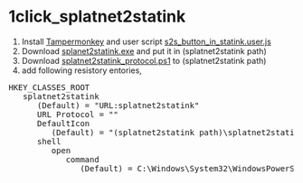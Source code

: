 # 1click_splatnet2statink

1. Install <a href="https://www.tampermonkey.net/">Tampermonkey</a> and user script <a href="https://github.com/koichim/1click_splatnet2statink/raw/master/s2s_button_in_statink.user.js">s2s_button_in_statink.user.js</a>
2. Download <a href="https://github.com/frozenpandaman/splatnet2statink/releases">splanet2statink.exe</a> and put it in (splatnet2statink path)
3. Download <a href="https://github.com/koichim/1click_splatnet2statink/blob/master/splatnet2statink_protocol.ps1">splatnet2statink_protocol.ps1</a> to (splatnet2statink path)
4. add following resistory entories,
<pre>
HKEY_CLASSES_ROOT
   splatnet2statink
      (Default) = "URL:splatnet2statink"
      URL Protocol = ""
      DefaultIcon
         (Default) = "(splatnet2statink path)\splatnet2statink.exe,1"
      shell
         open
            command
               (Default) = C:\Windows\System32\WindowsPowerShell\v1.0\powershell.exe -ExecutionPolicy RemoteSigned -File (splatnet2statink path)\splatnet2statink_protocol.ps1 "%1"
</pre>
